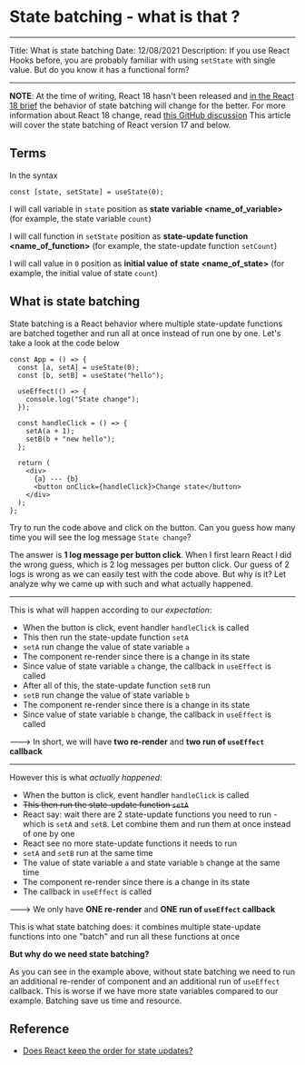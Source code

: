 # State batching - what is that ?

---

Title: What is state batching
Date: 12/08/2021
Description: If you use React Hooks before, you are probably familiar with using `setState` with single value. But do you know it has a functional form?

---

**NOTE**: At the time of writing, React 18 hasn't been released and [in the React 18 brief](https://reactjs.org/blog/2021/06/08/the-plan-for-react-18.html) the behavior of state batching will change for the better. For more information about React 18 change, read [this GitHub discussion](https://github.com/reactwg/react-18/discussions/4) This article will cover the state batching of React version 17 and below.

## Terms

In the syntax

```tsx
const [state, setState] = useState(0);
```

I will call variable in `state` position as **state variable <name_of_variable>** (for example, the state variable `count`)

I will call function in `setState` position as **state-update function <name_of_function>** (for example, the state-update function `setCount`)

I will call value in `0` position as **initial value of state <name_of_state>** (for example, the initial value of state `count`)

## What is state batching

State batching is a React behavior where multiple state-update functions are batched together and run all at once instead of run one by one. Let's take a look at the code below

```tsx
const App = () => {
  const [a, setA] = useState(0);
  const [b, setB] = useState("hello");

  useEffect(() => {
    console.log("State change");
  });

  const handleClick = () => {
    setA(a + 1);
    setB(b + "new hello");
  };

  return (
    <div>
      {a} --- {b}
      <button onClick={handleClick}>Change state</button>
    </div>
  );
};
```

Try to run the code above and click on the button. Can you guess how many time you will see the log message `State change`?

The answer is **1 log message per button click**. When I first learn React I did the wrong guess, which is 2 log messages per button click. Our guess of 2 logs is wrong as we can easily test with the code above. But why is it? Let analyze why we came up with such and what actually happened.

---

This is what will happen according to our _expectation_:

- When the button is click, event handler `handleClick` is called
- This then run the state-update function `setA`
- `setA` run change the value of state variable `a`
- The component re-render since there is a change in its state
- Since value of state variable `a` change, the callback in `useEffect` is called
- After all of this, the state-update function `setB` run
- `setB` run change the value of state variable `b`
- The component re-render since there is a change in its state
- Since value of state variable `b` change, the callback in `useEffect` is called

---> In short, we will have **two re-render** and **two run of `useEffect` callback**

---

However this is what _actually happened_:

- When the button is click, event handler `handleClick` is called
- ~~This then run the state-update function `setA`~~
- React say: wait there are 2 state-update functions you need to run - which is `setA` and `setB`. Let combine them and run them at once instead of one by one
- React see no more state-update functions it needs to run
- `setA` and `setB` run at the same time
- The value of state variable `a` and state variable `b` change at the same time
- The component re-render since there is a change in its state
- The callback in `useEffect` is called

---> We only have **ONE re-render** and **ONE run of `useEffect` callback**

This is what state batching does: it combines multiple state-update functions into one "batch" and run all these functions at once

**But why do we need state batching?**

As you can see in the example above, without state batching we need to run an additional re-render of component and an additional run of `useEffect` callback. This is worse if we have more state variables compared to our example. Batching save us time and resource.

## Reference

- [Does React keep the order for state updates?](https://stackoverflow.com/questions/48563650/does-react-keep-the-order-for-state-updates/48610973#48610973)
